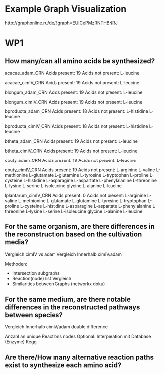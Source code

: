 # Example Graph Visualization
http://graphonline.ru/de/?graph=EUICePMzRNTHBNRJ

# WP1
## How many/can all amino acids be synthesized?
acacae_adam_CRN
Acids present: 19
Acids not present: L-leucine

acacae_cimIV_CRN
Acids present: 19
Acids not present: L-leucine

blongum_adam_CRN
Acids present: 19
Acids not present: L-leucine

blongum_cimIV_CRN
Acids present: 19
Acids not present: L-leucine

bproducta_adam_CRN
Acids present: 18
Acids not present: L-histidine L-leucine

bproducta_cimIV_CRN
Acids present: 18
Acids not present: L-histidine L-leucine

btheta_adam_CRN
Acids present: 19
Acids not present: L-leucine

btheta_cimIV_CRN
Acids present: 19
Acids not present: L-leucine

cbuty_adam_CRN
Acids present: 19
Acids not present: L-leucine

cbuty_cimIV_CRN
Acids present: 19
Acids not present: L-arginine L-valine L-methionine L-glutamate L-glutamine L-tyrosine L-tryptophan L-proline L-cysteine L-histidine L-asparagine L-aspartate L-phenylalanine L-threonine L-lysine L-serine L-isoleucine glycine L-alanine L-leucine

lplantarum_cimIV_CRN
Acids present: 0
Acids not present: L-arginine L-valine L-methionine L-glutamate L-glutamine L-tyrosine L-tryptophan L-proline L-cysteine L-histidine L-asparagine L-aspartate L-phenylalanine L-threonine L-lysine L-serine L-isoleucine glycine L-alanine L-leucine


## For the same organism, are there differences in the reconstruction based on the cultivation media?

Vergleich cimIV vs adam
Vergleich Innerhalb cimIV/adam

Methoden:
- Intersection subgraphs
- Reaction(node) list Vergleich
- Similarities between Graphs (networkx doku)

## For the same medium, are there notable differences in the reconstructed pathways between species?
Vergleich Innerhalb cimIV/adam
double difference

Anzahl an unique Reactions nodes
Optional: Interpreation mit Database (Enzyme) Kegg

## Are there/How many alternative reaction paths exist to synthesize each amino acid?
